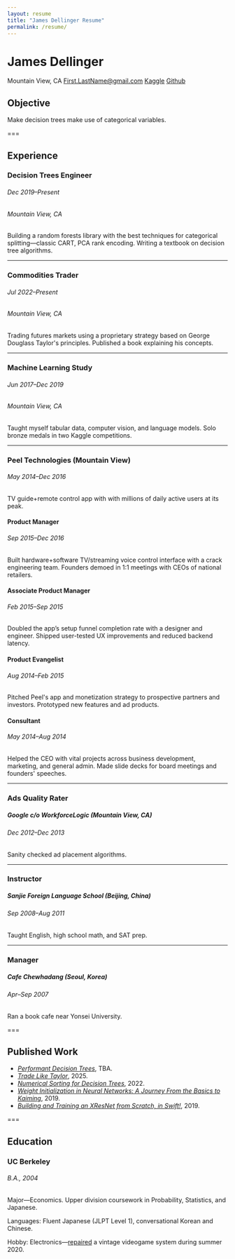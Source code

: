 ```yaml
---
layout: resume
title: "James Dellinger Resume"
permalink: /resume/
---
```


# James Dellinger
Mountain View, CA
First.LastName@gmail.com
[Kaggle](https://www.kaggle.com/jamesdellinger)
[Github](https://github.com/jamesdellinger)

## Objective
Make decision trees make use of categorical variables. 

===

## Experience
### Decision Trees Engineer
###### Dec 2019–Present
###### Mountain View, CA
Building a random forests library with the best techniques for categorical splitting—classic CART, PCA rank encoding.
Writing a textbook on decision tree algorithms.

---

### Commodities Trader
###### Jul 2022–Present
###### Mountain View, CA
Trading futures markets using a proprietary strategy based on George Douglass Taylor's principles. 
Published a book explaining his concepts.

---

### Machine Learning Study
###### Jun 2017–Dec 2019
###### Mountain View, CA
Taught myself tabular data, computer vision, and language models.
Solo bronze medals in two Kaggle competitions.

---

### Peel Technologies (Mountain View)
###### May 2014–Dec 2016
TV guide+remote control app with with millions of daily active users at its peak.

#### Product Manager
###### Sep 2015–Dec 2016
Built hardware+software TV/streaming voice control interface with a crack engineering team.
Founders demoed in 1:1 meetings with CEOs of national retailers.

#### Associate Product Manager
###### Feb 2015–Sep 2015
Doubled the app’s setup funnel completion rate with a designer and engineer.
Shipped user-tested UX improvements and reduced backend latency.

#### Product Evangelist
###### Aug 2014–Feb 2015
Pitched Peel's app and monetization strategy to prospective partners and investors. 
Prototyped new features and ad products.

#### Consultant
###### May 2014–Aug 2014
Helped the CEO with vital projects across business development, marketing, and general admin.
Made slide decks for board meetings and founders' speeches.

---

### Ads Quality Rater
##### Google c/o WorkforceLogic (Mountain View, CA)
###### Dec 2012–Dec 2013
Sanity checked ad placement algorithms.

---

### Instructor
##### Sanjie Foreign Language School (Beijing, China)
###### Sep 2008–Aug 2011
Taught English, high school math, and SAT prep.

---

### Manager
##### Cafe Chewhadang (Seoul, Korea)
###### Apr–Sep 2007
Ran a book cafe near Yonsei University.

===

## Published Work
* [*Performant Decision Trees*](https://github.com/jamesdellinger/recent-work/blob/main/dt_book_excerpt.ipynb), TBA.
* [*Trade Like Taylor*](https://www.amazon.com/Trade-Like-Taylor-Douglass-Short-Term/dp/B0DWPR9FS9/), 2025.
* [*Numerical Sorting for Decision Trees*](https://github.com/jamesdellinger/recent-work/blob/main/numerical_sorting_speed_experiments.ipynb), 2022.
* [*Weight Initialization in Neural Networks: A Journey From the Basics to Kaiming*](https://medium.com/data-science/weight-initialization-in-neural-networks-a-journey-from-the-basics-to-kaiming-954fb9b47c79), 2019.
* [*Building and Training an XResNet from Scratch, in Swift!*](https://github.com/jamesdellinger/fastai_deep_learning_course_part2_v3/blob/master/13_swift_resnet_pipeline_s4tf_v04_my_reimplementation.ipynb), 2019.

===

## Education
### UC Berkeley
###### B.A., 2004
Major—Economics.
Upper division coursework in Probability, Statistics, and Japanese.

Languages: Fluent Japanese (JLPT Level 1), conversational Korean and Chinese.

Hobby: Electronics—[repaired](https://github.com/jamesdellinger/recent-work/blob/main/duo.ipynb) a vintage videogame system during summer 2020.